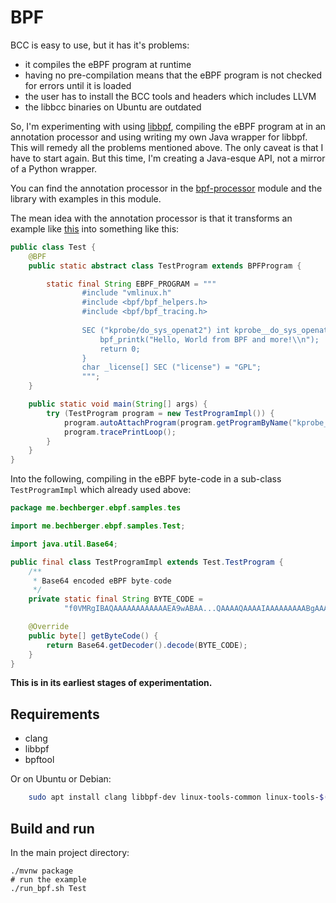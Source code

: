 BPF
===

BCC is easy to use, but it has it's problems:
- it compiles the eBPF program at runtime
- having no pre-compilation means that the eBPF program is not checked for errors until it is loaded
- the user has to install the BCC tools and headers which includes LLVM
- the libbcc binaries on Ubuntu are outdated

So, I'm experimenting with using [libbpf](https://www.kernel.org/doc/html/next/bpf/libbpf/libbpf_overview.html),
compiling the eBPF program at in an annotation processor and using writing my own Java wrapper for libbpf.
This will remedy all the problems mentioned above.
The only caveat is that I have to start again. But this time,
I'm creating a Java-esque API, not a mirror of a Python wrapper.

You can find the annotation processor in the [bpf-processor](../bpf-processor) module
and the library with examples in this module.

The mean idea with the annotation processor is that it transforms an example like 
[this](src/main/java/me/bechberger/ebpf/samples/Test.java) into something like this:

```java
public class Test {
    @BPF
    public static abstract class TestProgram extends BPFProgram {

        static final String EBPF_PROGRAM = """
                #include "vmlinux.h"
                #include <bpf/bpf_helpers.h>
                #include <bpf/bpf_tracing.h>
                            
                SEC ("kprobe/do_sys_openat2") int kprobe__do_sys_openat2 (struct pt_regs *ctx){                                                                   
                    bpf_printk("Hello, World from BPF and more!\\n");
                    return 0;
                }
                char _license[] SEC ("license") = "GPL";
                """;
    }

    public static void main(String[] args) {
        try (TestProgram program = new TestProgramImpl()) {
            program.autoAttachProgram(program.getProgramByName("kprobe__do_sys_openat2"));
            program.tracePrintLoop();
        }
    }
}
```

Into the following, compiling in the eBPF byte-code in a sub-class `TestProgramImpl`
which already used above:
    
```java
package me.bechberger.ebpf.samples.tes

import me.bechberger.ebpf.samples.Test;

import java.util.Base64;

public final class TestProgramImpl extends Test.TestProgram {
    /**
     * Base64 encoded eBPF byte-code
     */
    private static final String BYTE_CODE =
            "f0VMRgIBAQAAAAAAAAAAAAEA9wABAA...QAAAAQAAAAIAAAAAAAAABgAAAAAAAAA";

    @Override
    public byte[] getByteCode() {
        return Base64.getDecoder().decode(BYTE_CODE);
    }
}
```


**This is in its earliest stages of experimentation.**

## Requirements

- clang
- libbpf
- bpftool

Or on Ubuntu or Debian:
```sh
    sudo apt install clang libbpf-dev linux-tools-common linux-tools-$(uname -r)
```

Build and run
-------------

In the main project directory:

```shell
./mvnw package
# run the example
./run_bpf.sh Test
```